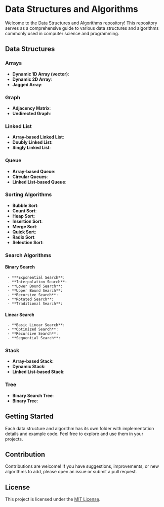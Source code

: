 # Data Structures and Algorithms

Welcome to the Data Structures and Algorithms repository! This repository serves as a comprehensive guide to various data structures and algorithms commonly used in computer science and programming.

## Data Structures

### Arrays
- **Dynamic 1D Array (vector)**:
- **Dynamic 2D Array**:
- **Jagged Array**:

### Graph
- **Adjacency Matrix**:
- **Undirected Graph**:

### Linked List
- **Array-based Linked List**:
- **Doubly Linked List**:
- **Singly Linked List**:

### Queue
- **Array-based Queue**:
- **Circular Queues**:
- **Linked List-based Queue**:
 
### Sorting Algorithms
- **Bubble Sort**:
- **Count Sort**:
- **Heap Sort**:
- **Insertion Sort**:
- **Merge Sort**:
- **Quick Sort**:
- **Radix Sort**:
- **Selection Sort**:
  
 ### Search Algorithms
  #### Binary Search
     - ***Exponential Search**:
     - **Interpolation Search**:
     - **Lower Bound Search**:
     - **Upper Bound Search**:
     - **Recursive Search**:
     - **Rotated Search**:
     - **Traditional Search**:
   #### Linear Search
     - **Basic Linear Search**:
     - **Optimized Search**:
     - **Recursive Search**:
     - **Sequential Search**:

### Stack
- **Array-based Stack**:
- **Dynamic Stack**:
- **Linked List-based Stack**:

### Tree
- **Binary Search Tree**:
- **Binary Tree**:

## Getting Started
Each data structure and algorithm has its own folder with implementation details and example code. Feel free to explore and use them in your projects.

## Contribution
Contributions are welcome! If you have suggestions, improvements, or new algorithms to add, please open an issue or submit a pull request.

## License
This project is licensed under the [MIT License](LICENSE).
 
